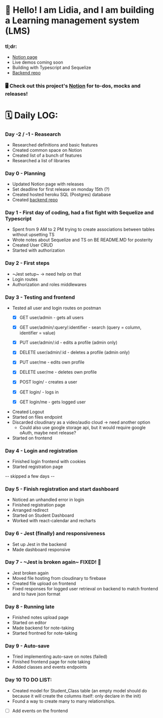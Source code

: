 # 👋 Hello! I am Lidia, and I am building a Learning management system (LMS)

### tl;dr: 
 - [Notion page](https://www.notion.so/lidiakovac/SOLO-CAPSTONE-60bd6b2e4a254a6a8e5025db83966905)
 - Live demos coming soon 
 - Building with Typescript and Sequelize 
 - [Backend repo](https://github.com/LidiaKovac/learning-management-system-BE)


### 🖥️ Check out this project's [Notion](https://www.notion.so/lidiakovac/SOLO-CAPSTONE-60bd6b2e4a254a6a8e5025db83966905) for to-dos, mocks and releases! 


# 🗓️ Daily LOG: 

### Day -2 / -1 - Reasearch
- Researched definitions and basic features
- Created common space on Notion
- Created list of a bunch of features
- Researched a list of libraries 

### Day 0 - Planning 

- Updated Notion page with releases 
- Set deadline for first release on monday 15th (?)
- Created hosted heroku SQL (Postgres) database
- Created [backend repo](https://github.com/LidiaKovac/learning-management-system-BE)

### Day 1 - First day of coding, had a fist fight with Sequelize and Typescript

- Spent from 9 AM to 2 PM trying to create associations between tables without upsetting TS
- Wrote notes about Sequelize and TS on BE README.MD for posterity
- Created User CRUD 
- Started with authorization

### Day 2 - First steps 
- ~Jest setup~ -> need help on that
- Login routes
- Authorization and roles middlewares
### Day 3 - Testing and frontend
- Tested all user and login routes on postman 
    - [x] GET user/admin - gets all users 

    - [x] GET user/admin/:query/:identifier - search (query = column, identifier = value)

    - [x] PUT user/admin/:id - edits a profile (admin only)

    - [x] DELETE user/admin/:id - deletes a profile (admin only) 

    - [x] PUT user/me - edits own profile 

    - [x] DELETE user/me - deletes own profile 

    - [x] POST login/ - creates a user 

    - [x] GET login/ - logs in

    - [x] GET login/me - gets logged user 
- Created Logout 
- Started on files endpoint 
- Discarded cloudinary as a video/audio cloud -> need another option
   - Could also use google storage api, but it would require google oAuth, maybe next release? 
- Started on frontend
### Day 4 - Login and registration
- Finished login frontend with cookies
- Started registration page 


-- skipped a few days --


### Day 5 - Finish registration and start dashboard
- Noticed an unhandled error in login 
- Finished registration page 
- Arranged redirect
- Started on Student Dashboard 
- Worked with react-calendar and recharts

### Day 6 - Jest (finally) and responsiveness 
- Set up Jest in the backend 
- Made dashboard responsive

### Day 7 - ~Jest is broken again~ FIXED! 🙏
- Jest broken again
- Moved file hosting from cloudinary to firebase 
- Created file upload on frontend
- Fixed responses for logged user retrieval on backend to match frontend and to have json format

### Day 8 - Running late
- Finished notes upload page
- Started on editor
- Made backend for note-taking
- Started frontned for note-taking

### Day 9 - Auto-save
- Tried implementing auto-save on notes (failed)
- Finished frontend page for note taking
- Added classes and events endpoints 

### Day 10 TO DO LIST: 
- Created model for Student_Class table (an empty model should do because it will create the columns itself: only declare in the init) 
 - Found a way to create many to many relationships.
- [ ] Add events on the frontend

